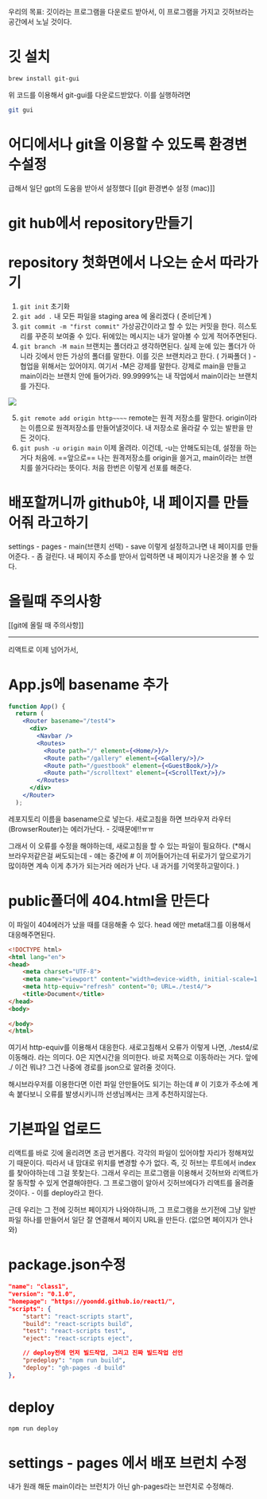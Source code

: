 우리의 목표: 깃이라는 프로그램을 다운로드 받아서, 이 프로그램을 가지고 깃허브라는 공간에서 노닐 것이다.

# 깃 설치

```bash
brew install git-gui
```

위 코드를 이용해서 git-gui를 다운로드받았다. 이를 실행하려면

```bash
git gui
```


# 어디에서나 git을 이용할 수 있도록 환경변수설정

급해서 일단 gpt의 도움을 받아서 설정했다
[[git 환경변수 설정 (mac)]]


# git hub에서 repository만들기


# repository 첫화면에서 나오는 순서 따라가기

1. `git init` 초기화
2. `git add .` 내 모든 파일을 staging area 에 올리겠다 ( 준비단계 )
3. `git commit -m "first commit"` 가상공간이라고 할 수 있는 커밋을 한다. 히스토리를 꾸준히 보여줄 수 있다. 뒤에있는 메시지는 내가 알아볼 수 있게 적어주면된다.
4. `git branch -M main` 브랜치는 폴더라고 생각하면된다. 실제 눈에 있는 폴더가 아니라 깃에서 만든 가상의 폴더를 말한다. 이를 깃은 브랜치라고 한다. ( 가짜폴더 ) - 협업을 위해서는 있어야지. 
	여기서 -M은 강제를 말한다. 강제로 main을 만들고 main이라는 브랜치 안에 들어가라. 99.9999%는 내 작업에서 main이라는 브랜치를 가진다. 

![](https://i.imgur.com/kv2AmER.png)

5. `git remote add origin http~~~~` remote는 원격 저장소를 말한다. origin이라는 이름으로 원격저장소를 만들어낼것이다. 내 저장소로 올라갈 수 있는 발판을 만든 것이다.
6. `git push -u origin main`  이제 올려라. 이건데, -u는 안해도되는데, 설정을 하는거다 처음에. ==앞으로== 나는 원격저장소를 origin을 쓸거고, main이라는 브랜치를 쓸거다라는 뜻이다. 처음 한번은 이렇게 선포를 해준다. 


# 배포할꺼니까 github야, 내 페이지를 만들어줘 라고하기

settings - pages - main(브랜치 선택) - save
이렇게 설정하고나면 내 페이지를 만들어준다.  - 좀 걸린다.
내 페이지 주소를 받아서 입력하면 내 페이지가 나온것을 볼 수 있다. 



# 올릴때 주의사항

[[git에 올릴 때 주의사항]]


---
리액트로 이제 넘어가서,

# App.js에 basename 추가

```jsx
function App() {
  return (
    <Router basename="/test4">
      <div>
        <Navbar />
        <Routes>
          <Route path="/" element={<Home/>}/>
          <Route path="/gallery" element={<Gallery/>}/>
          <Route path="/guestbook" element={<GuestBook/>}/>
          <Route path="/scrolltext" element={<ScrollText/>}/>
        </Routes>
      </div>
    </Router>
  );
```

레포지토리 이름을 basename으로 넣는다.
새로고침을 하면 브라우저 라우터(BrowserRouter)는 에러가난다. - 깃때문에!!ㅠㅠ

그래서 이 오류를 수정을 해야하는데, 
새로고침을 할 수 있는 파일이 필요하다.
(*해시 브라우저같은걸 써도되는데 - 얘는 중간에 # 이 끼어들어가는데 뒤로가기 앞으로가기 많이하면 계속 이게 추가가 되는거라 에러가 난다. 내 과거를 기억못하고말이다. )


# public폴더에 404.html을 만든다

이 파일이 404에러가 났을 때를 대응해줄 수 있다.
head 에만 meta태그를 이용해서 대응해주면된다.

```html
<!DOCTYPE html>
<html lang="en">
<head>
    <meta charset="UTF-8">
    <meta name="viewport" content="width=device-width, initial-scale=1.0">
    <meta http-equiv="refresh" content="0; URL=./test4/"> 
    <title>Document</title>
</head>
<body>
    
</body>
</html>
```

여기서 http-equiv를 이용해서 대응한다. 새로고침해서 오류가 이렇게 나면, ./test4/로 이동해라. 라는 의미다. 0은 지연시간을 의미한다. 바로 저쪽으로 이동하라는 거다. 앞에 ./ 이건 뭐냐? 그건 나중에 경로를 json으로 알려줄 것이다.

해시브라우저를 이용한다면 이런 파일 안만들어도 되기는 하는데 # 이 기호가 주소에 계속 붙다보니 오류를 발생시키니까 선생님께서는 크게 추천하지않는다.



# 기본파일 업로드

리액트를 바로 깃에 올리려면 조금 번거롭다.
각각의 파일이 있어야할 자리가 정해져있기 때문이다.
따라서 내 맘대로 위치를 변경할 수가 없다.
즉, 깃 허브는 루트에서 index를  찾아야하는데 그걸 못찾는다.
그래서 우리는 프로그램을 이용해서 깃허브와 리액트가 잘 동작할 수 있게 연결해야한다.
그 프로그램이 알아서 깃허브에다가 리액트를 올려줄 것이다. - 이를 deploy라고 한다.

근데 우리는 그 전에 깃허브 페이지가 나와야하니까,
그 프로그램을 쓰기전에 그냥 일반파일 하나를 만들어서 일단 잘 연결해서
페이지  URL을 만든다. (없으면 페이지가 안나와)


#  package.json수정

```json
"name": "class1",
"version": "0.1.0",
"homepage": "https://yoondd.github.io/react1/",
"scripts": {
    "start": "react-scripts start",
    "build": "react-scripts build",
    "test": "react-scripts test",
    "eject": "react-scripts eject",

	// deploy전에 먼저 빌드작업, 그리고 진짜 빌드작업 선언
    "predeploy": "npm run build",
    "deploy": "gh-pages -d build"
},
```


# deploy

```bash
npm run deploy           
```


# settings - pages 에서 배포 브런치 수정

내가 원래 해둔 main이라는 브런치가 아닌 gh-pages라는 브런치로 수정해라.